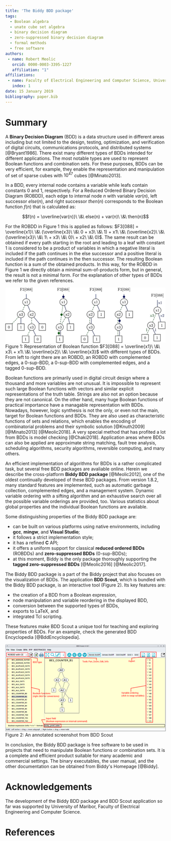 ```yaml
---
title: 'The Biddy BDD package'
tags:
  - Boolean algebra
  - unate cube set algebra
  - binary decision diagram
  - zero-suppressed binary decision diagram
  - formal methods
  - free software
authors:
 - name: Robert Meolic
   orcid: 0000-0003-3395-1227
   affiliation: "1"
affiliations:
 - name: Faculty of Electrical Engineering and Computer Science, University of Maribor
   index: 1
date: 15 January 2019
bibliography: paper.bib
---
```


# Summary

A **Binary Decision Diagram** (BDD) is a data structure used in
different areas including but not limited to the design, testing,
optimization, and verification
of digital circuits, communications protocols, and distributed systems
[@Bryant1986]. There exist many different types of
BDDs intended for different applications. The most notable types are used to
represent Boolean functions and combination sets. For these purposes, BDDs can
be very efficient, for example, they enable the representation and manipulation
of set of sparse cubes with $10^{47}$ cubes [@Minato2013].

In a BDD, every internal node contains a variable while leafs contain
constants $0$ and $1$, respectively. For a 	Reduced Ordered Binary Decision Diagram (ROBDD),
each edge to internal node $n$ with variable $var(n)$, left successor $else(n)$, and right
successor $then(n)$ corresponds to the Boolean function $f(n)$ that is calculated as:

$$f(n) = \overline{var(n)}\ \&\ else(n) + var(n)\ \&\ then(n)$$

For the ROBDD in Figure 1 this is applied as follows:
$F3[088] = \overline{x1}\ \&\ (\overline{x3}\ \&\ 0 + x3\ \&\ 1) + x1\ \&\ (\overline{x2}\ \&\ (\overline{x3}\ \&\ 1\ + x3\ \&\ 0)\ + x2\ \&\ 0)$.
The same result can be obtained if every path starting in the root and
leading to a leaf with constant $1$ is considered to be a product of variables in
which a negative literal is included if the path continues in the else successor
and a positive literal is included if the path continues in the then successor.
The resulting Boolean function is a sum of the obtained products. In this
way, for the ROBDD in Figure 1 we directly obtain a minimal sum-of-products form,
but in general, the result is not a minimal form. For the explanation of other
types of BDDs we refer to the given references.

![F3-88-comparison.png](./design/F3-88-comparison.png)
Figure 1: Representation of Boolean function
$F3[088] = \overline{x1}\ \&\ x3\ + x1\ \&\ \overline{x2}\ \&\ \overline{x3}$
with different types of BDDs.
From left to right there are an ROBDD, an ROBDD with complemented edges,
a 0-sup-BDD, a 0-sup-BDD with complemented edges, and a tagged 0-sup-BDD.

Boolean functions are primarily used in digital circuit design where
a thousand and more variables are not unusual. It is impossible
to represent such large Boolean functions with vectors and similar explicit
representations of the truth table. Strings are also not an option because
they are not canonical. On the other hand, many huge Boolean
functions of practical importance have a managable representation with BDDs.
Nowadays, however, logic synthesis is not the only, or even not the main, target for
Boolean functions and BDDs. They are also used as characteristic
functions of sets and relations, which enables the encoding of
combinatorial problems and their symbolic solution [@Knuth2009] [@Minato2013] [@Meolic2018].
A very special method that has profited a lot from BDDs is model checking
[@Chaki2018]. Application areas where BDDs can also be applied are approximate
string matching, fault tree analysis, scheduling algorithms, security algorithms,
reversible computing, and many others.

An efficient implementation of algorithms for BDDs is a rather complicated task,
but several free BDD packages are avaliable online.
Herein we describe the cross-platform **Biddy BDD package** [@Meolic2012], one of the oldest
continually developed of these BDD packages.
From version 1.8.2, many standard features are implemented, such as automatic
garbage collection, complemented edges, and a management system. Dynamic variable ordering
with a sifting algorithm and an exhaustive search over all the possible
variable orderings are provided, too.
Various statistics about global properties and the individual Boolean functions
are available.

Some distinguishing properties of the Biddy BDD package are:

- can be built on various platforms using native environments,
  including **gcc**, **mingw**, and **Visual Studio**;
- it follows a strict implementation style;
- it has a refined **C** API;
- it offers a uniform support for classical **reduced ordered BDDs** (ROBDDs)
  and **zero-suppressed BDDs** (0-sup-BDDs);
- at this moment, Biddy is the only package thoroughly supporting the
  **tagged zero-suppressed BDDs** [@Meolic2016] [@Meolic2017].

The Biddy BDD package is a part of the Biddy project that also focuses on
the visualization of BDDs. The application **BDD Scout**, which is bundled with the
Biddy BDD package, is an interactive tool (Figure 2).
Its key features are:

- the creation of a BDD from a Boolean expression,
- node manipulation and variable reordering in the displayed BDD,
- conversion between the supported types of BDDs,
- exports to LaTeX, and
- integrated Tcl scripting.

These features make BDD Scout a unique tool for teaching and exploring properties of BDDs.
For an example, check the generated BDD Encyclopedia [@BddEncyclopedia].

![bddscout-small.png](./design/bddscout-small.png)
Figure 2: An annotated screenshot from BDD Scout

In conclusion, the Biddy BDD package is free software to be used in projects
that need to manipulate Boolean functions or combination sets. It is
a complete and efficient product suitable for many academic and commercial
settings. The binary executables, the user manual, and the other documentation can
be obtained from Biddy's Homepage [@Biddy].

# Acknowledgements

The development of the Biddy BDD package and BDD Scout application so far
was supported by University of Maribor,
Faculty of Electrical Engineering and Computer Science.

# References

